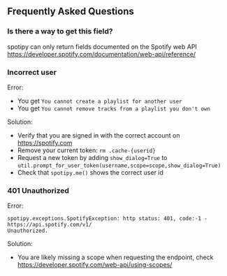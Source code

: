 ## Frequently Asked Questions

### Is there a way to get this field?

spotipy can only return fields documented on the Spotify web API https://developer.spotify.com/documentation/web-api/reference/

### Incorrect user

Error:

 - You get `You cannot create a playlist for another user`
 - You get `You cannot remove tracks from a playlist you don't own`

Solution:

 - Verify that you are signed in with the correct account on https://spotify.com
 - Remove your current token: `rm .cache-{userid}`
 - Request a new token by adding `show_dialog=True` to `util.prompt_for_user_token(username,scope=scope,show_dialog=True)`
 - Check that `spotipy.me()` shows the correct user id

### 401 Unauthorized

Error:

    spotipy.exceptions.SpotifyException: http status: 401, code:-1 - https://api.spotify.com/v1/
    Unauthorized.

Solution:

 - You are likely missing a scope when requesting the endpoint, check
https://developer.spotify.com/web-api/using-scopes/